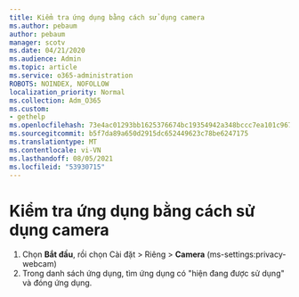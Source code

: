 ```yaml
---
title: Kiểm tra ứng dụng bằng cách sử dụng camera
ms.author: pebaum
author: pebaum
manager: scotv
ms.date: 04/21/2020
ms.audience: Admin
ms.topic: article
ms.service: o365-administration
ROBOTS: NOINDEX, NOFOLLOW
localization_priority: Normal
ms.collection: Adm_O365
ms.custom:
- gethelp
ms.openlocfilehash: 73e4ac01293bb1625376674bc19354942a348bccc7ea101c9676cf468d0df6f1
ms.sourcegitcommit: b5f7da89a650d2915dc652449623c78be6247175
ms.translationtype: MT
ms.contentlocale: vi-VN
ms.lasthandoff: 08/05/2021
ms.locfileid: "53930715"
---
```

# <a name="check-for-app-using-camera"></a>Kiểm tra ứng dụng bằng cách sử dụng camera

1. Chọn **Bắt đầu**, rồi chọn Cài đặt > Riêng > **Camera** (ms-settings:privacy-webcam)
2. Trong danh sách ứng dụng, tìm ứng dụng có "hiện đang được sử dụng" và đóng ứng dụng.
